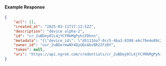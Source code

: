 <!-- Code generated for API Clients. DO NOT EDIT. -->

#### Example Response

```json
{
	"acl": [],
	"created_at": "2025-03-11T17:12:52Z",
	"description": "device alpha-2",
	"id": "cr_2uBDey0lL4jYCYMkMgPyhiFDhnn",
	"metadata": "{\"device_id\": \"d5111ba7-0cc5-4ba3-8398-e6c79e4e89c2\"}",
	"owner_id": "usr_2uBDermwNY4QyUQsAbv8R22FzDY",
	"token": null,
	"uri": "https://api.ngrok.com/credentials/cr_2uBDey0lL4jYCYMkMgPyhiFDhnn"
}
```
